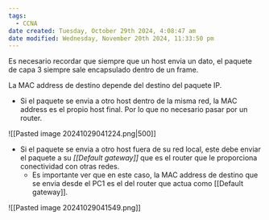 ```yaml
---
tags:
  - CCNA
date created: Tuesday, October 29th 2024, 4:08:47 am
date modified: Wednesday, November 20th 2024, 11:33:50 pm
---
```

Es necesario recordar que siempre que un host envia un dato, el paquete de capa 3 siempre sale encapsulado dentro de un frame.

La MAC address de destino depende del destino del paquete IP. 
- Si el paquete se envia a otro host dentro de la misma red, la MAC address es el propio host final. Por lo que no necesario pasar por un router. 

![[Pasted image 20241029041224.png|500]]
- Si el paquete se envia a otro host fuera de su red local, este debe enviar el paquete a su _[[Default gateway]]_ que es el router que le proporciona conectividad con otras redes. 
	- Es importante ver que en este caso, la MAC address de destino que se envia desde el PC1 es el del router que actua como [[Default gateway]]. 

![[Pasted image 20241029041549.png]]